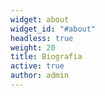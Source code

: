 ```yaml
---
widget: about
widget_id: "#about"
headless: true
weight: 20
title: Biografia
active: true
author: admin
---
```

